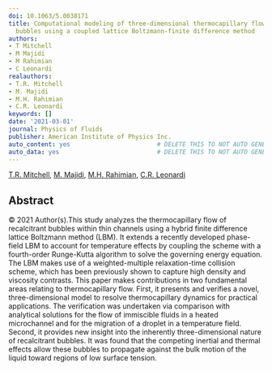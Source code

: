 ```yaml
---
doi: 10.1063/5.0038171
title: Computational modeling of three-dimensional thermocapillary flow of recalcitrant
  bubbles using a coupled lattice Boltzmann-finite difference method
authors:
- T Mitchell
- M Majidi
- M Rahimian
- C Leonardi
realauthors:
- T.R. Mitchell
- M. Majidi
- M.H. Rahimian
- C.R. Leonardi
keywords: []
date: '2021-03-01'
journal: Physics of Fluids
publisher: American Institute of Physics Inc.
auto_content: yes                        # DELETE THIS TO NOT AUTO GENERATE CONTENT
auto_data: yes                           # DELETE THIS TO NOT AUTO GENERATE METADATA
---
```

[T.R. Mitchell](https://www.scopus.com/authid/detail.uri?authorId=57191284046), [M. Majidi](https://www.scopus.com/authid/detail.uri?authorId=57216250624), [M.H. Rahimian](https://www.scopus.com/authid/detail.uri?authorId=57197826821), [C.R. Leonardi](https://www.scopus.com/authid/detail.uri?authorId=25646377900)

## Abstract
© 2021 Author(s).This study analyzes the thermocapillary flow of recalcitrant bubbles within thin channels using a hybrid finite difference lattice Boltzmann method (LBM). It extends a recently developed phase-field LBM to account for temperature effects by coupling the scheme with a fourth-order Runge-Kutta algorithm to solve the governing energy equation. The LBM makes use of a weighted-multiple relaxation-time collision scheme, which has been previously shown to capture high density and viscosity contrasts. This paper makes contributions in two fundamental areas relating to thermocapillary flow. First, it presents and verifies a novel, three-dimensional model to resolve thermocapillary dynamics for practical applications. The verification was undertaken via comparison with analytical solutions for the flow of immiscible fluids in a heated microchannel and for the migration of a droplet in a temperature field. Second, it provides new insight into the inherently three-dimensional nature of recalcitrant bubbles. It was found that the competing inertial and thermal effects allow these bubbles to propagate against the bulk motion of the liquid toward regions of low surface tension.
